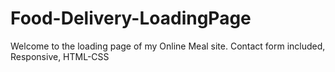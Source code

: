 # Food-Delivery-LoadingPage
Welcome to the loading page of my Online Meal site. Contact form included, Responsive, HTML-CSS
